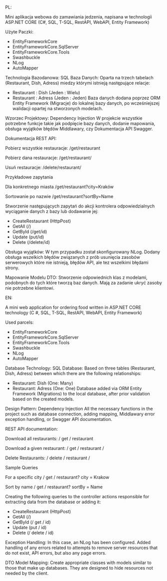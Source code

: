 PL:

Mini aplikacja webowa do zamawiania jedzenia, napisana w technologii ASP.NET CORE (C#, SQL, T-SQL, RestAPI, WebAPI, Entity Framework)

Użyte Paczki:
- EntityFrameworkCore
- EntityFrameworkCore.SqlServer
- EntityFrameworkCore.Tools
- Swashbuckle
- NLog
- AutoMapper

Technologia Bazodanowa: SQL
Baza Danych:
Oparta na trzech tabelach (Restaurant, Dish, Adress) miedzy którymi istnieją następujące relacje:
- Restaurant : Dish (Jeden : Wielu)
- Restaurant : Adress (Jeden : Jeden)
Baza danych dodana poprzez ORM Entity Framework (Migracje) do lokalnej bazy danych, po wcześniejszej walidacji opartej na stworzonych modelach. 

Wzorzec Projektowy: Dependency Injection
W projekcie wszystkie potrzebne funkcje takie jak podpięcie bazy danych, dodanie mapowania, obsługa wyjątków błędów Middlawary, czy Dokumentacja API Swagger.

Dokumentacja REST API:

Pobierz wszystkie restauracje:
/get/restaurant

Pobierz dana restauracje:
/get/restaurant/<klucz>

Usuń restauracje:
/delete/restaurant/<klucz>

Przykładowe zapytania

Dla konkretnego miasta
/get/restaurant?city=Kraków

Sortowanie po nazwie
/get/restaurant?sortBy=Name

Stworzenie następujących zapytań do akcji kontrolera odpowiedzialnych wyciąganie danych z bazy lub dodawanie jej: 
- CreateRestaurant (HttpPost)
- GetAll (/)
- GetById (/get/id)
- Update (put/id)
- Delete (/delete/id)


Obsługa wyjątków:
W tym przypadku został skonfigurowany NLog. Dodany obsługa wszelkich błędów związanych z prób usunięcia zasobów serwerowych które nie istnieją, błędów API, ale tez wszelkimi błędami strony.

Mapowanie Modelu DTO:
Stworzenie odpowiednich klas z modelami, podobnych do tych które tworzą baz danych. Mają za zadanie ukryć zasoby nie potrzebne klientowi.


EN:

A mini web application for ordering food written in ASP.NET CORE technology (C #, SQL, T-SQL, RestAPI, WebAPI, Entity Framework)

Used parcels:
- EntityFrameworkCore
- EntityFrameworkCore.SqlServer
- EntityFrameworkCore.Tools
- Swashbuckle
- NLog
- AutoMapper

Database Technology: SQL
Database:
Based on three tables (Restaurant, Dish, Adress) between which there are the following relationships:
- Restaurant: Dish (One: Many)
- Restaurant: Adress (One: One)
Database added via ORM Entity Framework (Migrations) to the local database, after prior validation based on the created models.

Design Pattern: Dependency Injection
All the necessary functions in the project  such as database connection, adding mapping, Middlawary error exception handling, or Swagger API documentation.

REST API documentation:

Download all restaurants:
/ get / restaurant

Download a given restaurant:
/ get / restaurant / <key>

Delete Restaurants:
/ delete / restaurant / <key>

Sample Queries

For a specific city
/ get / restaurant? city = Krakow

Sort by name
/ get / restaurant? sortBy = Name

Creating the following queries to the controller actions responsible for extracting data from the database or adding it:
- CreateRestaurant (HttpPost)
- GetAll (/)
- GetById (/ get / id)
- Update (put / id)
- Delete (/ delete / id)

Exception Handling:
In this case, an NLog has been configured. Added handling of any errors related to attempts to remove server resources that do not exist, API errors, but also any page errors.

DTO Model Mapping:
Create appropriate classes with models similar to those that make up databases. They are designed to hide resources not needed by the client.
